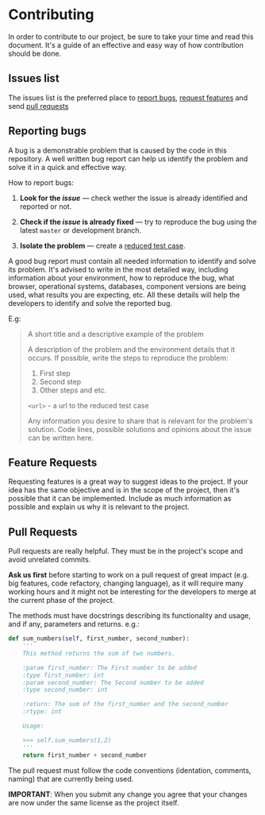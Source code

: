 # Contributing

In order to contribute to our project, be sure to take your time and read this document. It's a guide of an effective and easy way of how contribution should be done.

## Issues list

The issues list is the preferred place to [report bugs](#reporting-bugs), [request features](#feature-requests) and send [pull requests](#pull-requests)

## Reporting bugs

A bug is a demonstrable problem that is caused by the code in this repository. A well written bug report can help us identify the problem and solve it in a quick and effective way.

How to report bugs:

1. **Look for the _issue_** &mdash; check wether the issue is already identified and reported or not.

2. **Check if the _issue_ is already fixed** &mdash; try to reproduce the bug using the latest `master` or development branch.

3. **Isolate the problem** &mdash; create a [reduced test case](http://css-tricks.com/reduced-test-cases/).

A good bug report must contain all needed information to identify and solve its problem. It's advised to write in the most detailed way, including information about your environment, how to reproduce the bug, what browser, operational systems, databases, component versions are being used, what results you are expecting, etc. All these details will help the developers to identify and solve the reported bug.

E.g:

> A short title and a descriptive example of the problem
>
> A description of the problem and the environment details that it occurs. If possible, write the steps to reproduce the problem:
>
> 1. First step
> 2. Second step
> 3. Other steps and etc.
>
> `<url>` - a url to the reduced test case
>
> Any information you desire to share that is relevant for the problem's solution. Code lines, possible solutions and opinions about the issue can be written here.

## Feature Requests

Requesting features is a great way to suggest ideas to the project. If your idea has the same objective and is in the scope of the project, then it's possible that it can be implemented. Include as much information as possible and explain us why it is relevant to the project.

## Pull Requests

Pull requests are really helpful. They must be in the project's scope and avoid unrelated commits.

**Ask us first** before starting to work on a pull request of great impact (e.g. big features, code refactory, changing language), as it will require many working hours and it might not be interesting for the developers to merge at the current phase of the project.

The methods must have docstrings describing its functionality and usage, and if any, parameters and returns. e.g.:

```python
def sum_numbers(self, first_number, second_number):
    '''
    This method returns the sum of two numbers.

    :param first_number: The First number to be added
    :type first_number: int
    :param second_number: The Second number to be added
    :type second_number: int

    :return: The sum of the first_number and the second_number
    :rtype: int

    Usage:

    >>> self.sum_numbers(1,2)
    '''
    return first_number + second_number
```

The pull request must follow the code conventions (identation, comments, naming) that are currently being used.

**IMPORTANT**: When you submit any change you agree that your changes are now under the same license as the project itself.